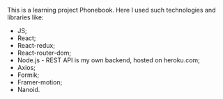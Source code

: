 This is a learning project Phonebook. Here I used such technologies and libraries like:

- JS;
- React;
- React-redux;
- React-router-dom;
- Node.js - REST API is my own backend, hosted on heroku.com;
- Axios;
- Formik;
- Framer-motion;
- Nanoid.
